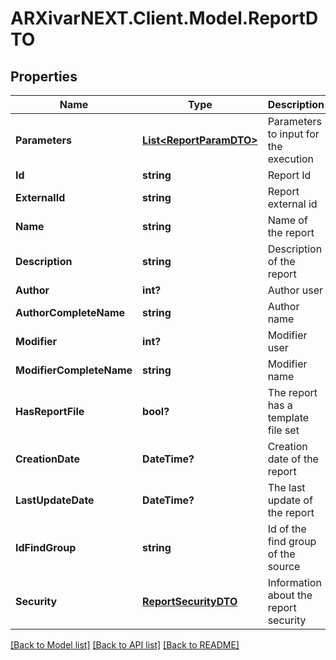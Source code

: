 # ARXivarNEXT.Client.Model.ReportDTO
## Properties

Name | Type | Description | Notes
------------ | ------------- | ------------- | -------------
**Parameters** | [**List&lt;ReportParamDTO&gt;**](ReportParamDTO.md) | Parameters to input for the execution | [optional] 
**Id** | **string** | Report Id | [optional] 
**ExternalId** | **string** | Report external id | [optional] 
**Name** | **string** | Name of the report | [optional] 
**Description** | **string** | Description of the report | [optional] 
**Author** | **int?** | Author user | [optional] 
**AuthorCompleteName** | **string** | Author name | [optional] 
**Modifier** | **int?** | Modifier user | [optional] 
**ModifierCompleteName** | **string** | Modifier name | [optional] 
**HasReportFile** | **bool?** | The report has a template file set | [optional] 
**CreationDate** | **DateTime?** | Creation date of the report | [optional] 
**LastUpdateDate** | **DateTime?** | The last update of the report | [optional] 
**IdFindGroup** | **string** | Id of the find group of the source | [optional] 
**Security** | [**ReportSecurityDTO**](ReportSecurityDTO.md) | Information about the report security | [optional] 

[[Back to Model list]](../README.md#documentation-for-models) [[Back to API list]](../README.md#documentation-for-api-endpoints) [[Back to README]](../README.md)

